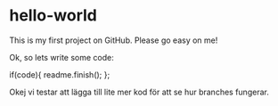 # hello-world
This is my first project on GitHub. Please go easy on me!

Ok, so lets write some code:

if(code){
readme.finish();
};


Okej vi testar att lägga till lite mer kod för att se hur branches fungerar.
